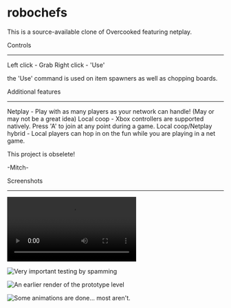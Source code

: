 # robochefs

This is a source-available clone of Overcooked featuring netplay.

Controls
________

Left click - Grab
Right click - 'Use'

the 'Use' command is used on item spawners as well as chopping boards.


Additional features
_________

Netplay - Play with as many players as your network can handle! (May or may not be a great idea)
Local coop - Xbox controllers are supported natively. Press 'A' to join at any point during a game.
Local coop/Netplay hybrid - Local players can hop in on the fun while you are playing in a net game.

This project is obselete!

-Mitch-

Screenshots
__________
![Some of the basic gameplay elements](https://i.imgur.com/lxByBiy.mp4)

![Very important testing by spamming](https://i.imgur.com/va3ri6p.png)

![An earlier render of the prototype level](https://i.imgur.com/Unnj9RM.png)

![Some animations are done... most aren't.](https://i.imgur.com/zh002BV.gif)
